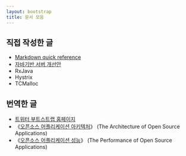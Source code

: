 ```yaml
---
layout: bootstrap
title: 문서 모음
---
```

## 직접 작성한 글

* [Markdown quick reference](https://gist.github.com/maczniak/f1e36861c69b0654903a)
* [자바기반 서버 개선안](improve_java_based_server.html)
* RxJava
* Hystrix
* TCMalloc

## 번역한 글

* [트위터 부트스트랩 홈페이지](http://maczniak.github.com/bootstrap/)
* 《[오픈소스 어플리케이션 아키텍처](./aosa/)》 (The Architecture of Open Source Applications)
* 《[오픈소스 어플리케이션 성능](./posa/)》 (The Performance of Open Source Applications)
